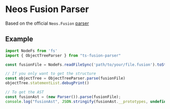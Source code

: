 # Neos Fusion Parser

Based on the official `Neos.Fusion` [parser](https://github.com/neos/neos-development-collection/tree/master/Neos.Fusion/Classes/Core)

## Example

```typescript
import NodeFs from 'fs'
import { ObjectTreeParser } from "ts-fusion-parser"

const fusionFile = NodeFs.readFileSync('path/to/your/file.fusion').toString()

// If you only want to get the structure
const objectTree = ObjectTreeParser.parse(fusionFile)
objectTree.statementList.debugPrint()

// To get the AST
const fusionAst = (new Parser()).parse(fusionFile);
console.log("fusionAst", JSON.stringify(fusionAst.__prototypes, undefined, 4))
```
